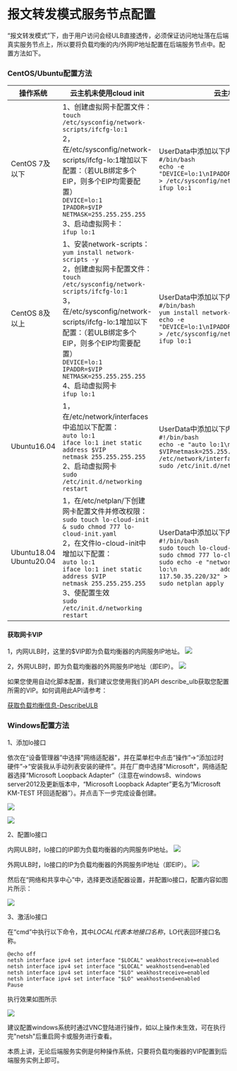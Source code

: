 # 报文转发模式服务节点配置

“报文转发模式”下，由于用户访问会经ULB直接透传，必须保证访问地址落在后端真实服务节点上，所以要将负载均衡的内/外网IP地址配置在后端服务节点中。配置方法如下。


### CentOS/Ubuntu配置方法

| 操作系统                     | 云主机未使用cloud init                                       | 云主机未使用cloud init                                       |
| ---------------------------- | ------------------------------------------------------------ | ------------------------------------------------------------ |
| CentOS 7及以下               | 1、创建虚拟网卡配置文件：<br>```touch /etc/sysconfig/network-scripts/ifcfg-lo:1``` <br>2，在/etc/sysconfig/network-scripts/ifcfg-lo:1增加以下配置：（若ULB绑定多个EIP，则多个EIP均需要配置）<br>```DEVICE=lo:1```<br>```IPADDR=$VIP```<br>```NETMASK=255.255.255.255```<br>3、启动虚拟网卡：<br>```ifup lo:1``` | UserData中添加以下内容：[UserData说明](https://docs.ucloud.cn/uhost/guide/metadata/userdata)<br/>```#/bin/bash```<br/> ```echo -e "DEVICE=lo:1\nIPADDR=$VIP\nNETMASK=255.255.255.255"  > /etc/sysconfig/network-scripts/ifcfg-lo:1```<br/>```ifup lo:1``` |
| CentOS 8及以上               | 1、安装network-scripts：<br>```yum install network-scripts -y```<br>2，创建虚拟网卡配置文件：<br>```touch /etc/sysconfig/network-scripts/ifcfg-lo:1``` <br>3，在/etc/sysconfig/network-scripts/ifcfg-lo:1增加以下配置：（若ULB绑定多个EIP，则多个EIP均需要配置）<br>```DEVICE=lo:1```<br>```IPADDR=$VIP```<br>```NETMASK=255.255.255.255``` <br>4、启动虚拟网卡<br>```ifup lo:1``` | UserData中添加以下内容：[UserData说明](https://docs.ucloud.cn/uhost/guide/metadata/userdata)<br/>```#/bin/bash```<br/>```yum install network-scripts -y```<br/> ```echo -e "DEVICE=lo:1\nIPADDR=$VIP\nNETMASK=255.255.255.255"  > /etc/sysconfig/network-scripts/ifcfg-lo:1```<br/>```ifup lo:1``` |
| Ubuntu16.04                  | 1，在/etc/network/interfaces中追加以下配置：<br>```auto lo:1```<br>```iface lo:1 inet static```<br>```address $VIP```<br>```netmask 255.255.255.255```<br />2、启动虚拟网卡<br/>```sudo /etc/init.d/networking restart``` | UserData中添加以下内容：[UserData说明](https://docs.ucloud.cn/uhost/guide/metadata/userdata)<br/>```#!/bin/bash```<br/> ```echo -e "auto lo:1\niface lo:1 inet static\naddress $VIPnetmask=255.255.255.255" >> /etc/network/interfaces```<br/>```sudo /etc/init.d/networking restart``` |
| Ubuntu18.04<br />Ubuntu20.04 | 1，在/etc/netplan/下创建网卡配置文件并修改权限：<br /> ```sudo touch lo-cloud-init & sudo chmod 777 lo-cloud-init.yaml ```<br />2，在文件lo-cloud-init中增加以下配置：<br/>```auto lo:1```<br/>```iface lo:1 inet static```<br/>```address $VIP```<br/>```netmask 255.255.255.255```<br />3、使配置生效<br/>```sudo /etc/init.d/networking restart``` | UserData中添加以下内容：[UserData说明](https://docs.ucloud.cn/uhost/guide/metadata/userdata)<br/>```#!/bin/bash```<br/>```sudo touch lo-cloud-init.yaml```<br/>```sudo chmod 777 lo-cloud-init.yaml```<br/>```sudo echo -e "network:\n.   ethernets:\n        lo:\n            addresses:\n            - 117.50.35.220/32" > /etc/netplan/lo-cloud-init.yaml```<br/>```sudo netplan apply``` |





#### 获取网卡VIP

1，内网ULB时，这里的$VIP即为负载均衡器的内网服务IP地址。
![](/images/%E8%8E%B7%E5%8F%96vip.png)

2，外网ULB时，即为负载均衡器的外网服务IP地址（即EIP）。
![](/images/ulb-vip.png)

如果您使用自动化脚本配置，我们建议您使用我们的API describe\_ulb获取您配置所需的VIP。如何调用此API请参考：

[获取负载均衡信息-DescribeULB](https://docs.ucloud.cn/api/ulb-api/describe_ulb)


### Windows配置方法

1、添加lo接口

依次在“设备管理器”中选择"网络适配器"，并在菜单栏中点击“操作”→“添加过时硬件”→“安装我从手动列表安装的硬件”。并在厂商中选择"Microsoft"，网络适配器选择“Microsoft Loopback Adapter”（注意在windows8、windows server2012及更新版本中，“Microsoft Loopback Adapter”更名为“Microsoft KM-TEST 环回适配器”）。并点击下一步完成设备创建。

![](/images/windows1.png)

![](/images/windows2.png)

2、配置lo接口

内网ULB时，lo接口的IP即为负载均衡器的内网服务IP地址。
![](/images/%E8%8E%B7%E5%8F%96vip.png)

外网ULB时，lo接口的IP为负载均衡器的外网服务IP地址（即EIP）。
![](/images/ulb-vip.png)

然后在“网络和共享中心”中，选择更改适配器设置，并配置lo接口，配置内容如图片所示：

![](/images/windows3.png)

3、激活lo接口

在“cmd”中执行以下命令，其中$LOCAL代表本地接口名称，$LO代表回环接口名称。

```
@echo off
netsh interface ipv4 set interface "$LOCAL" weakhostreceive=enabled
netsh interface ipv4 set interface "$LOCAL" weakhostsend=enabled
netsh interface ipv4 set interface "$LO" weakhostreceive=enabled
netsh interface ipv4 set interface "$LO" weakhostsend=enabled 
Pause
```

执行效果如图所示

![](/images/win4.png)

建议配置windows系统时通过VNC登陆进行操作，如以上操作未生效，可在执行完"netsh"后重启网卡或服务进行查看。

本质上讲，无论后端服务实例是何种操作系统，只要将负载均衡器的VIP配置到后端服务实例上即可。

